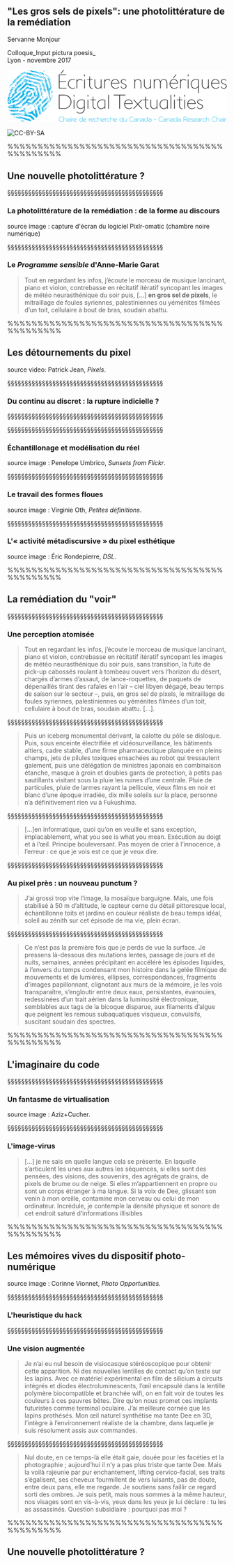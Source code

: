 <!-- .slide: data-background-image="img/6_definition05.jpg" -->
<!-- .slide: class="hover"-->

## "Les gros sels de pixels": une photolittérature de la remédiation

Servanne Monjour

Colloque_Input pictura poesis_
<br>Lyon - novembre 2017

![logo CRCEN](img/LogoENDT10-2016.png) <!-- .element: class="logo" style="width:30%; background-color:ghostwhite;padding: 5px" -->

<!-- .element: style="font-size:1.4rem" -->

![CC-BY-SA](http://i.creativecommons.org/l/by-sa/4.0/88x31.png) <!-- .element: class="logo" -->

%%%%%%%%%%%%%%%%%%%%%%%%%%%%%%%%%%%%%%%%%%%%%

<!-- .slide: data-background-image="img/photolit.png" data-background-size="contain"-->


## Une nouvelle photolittérature&nbsp;?

§§§§§§§§§§§§§§§§§§§§§§§§§§§§§§§§§§§§§§§§§§§§§

<!-- .slide: data-background-image="img/TourEiffelepingles.png" data-background-size="contain" -->
### La photolittérature de la remédiation&nbsp;: de la forme au discours

source image : capture d'écran du logiciel Pixlr-omatic (chambre noire numérique)

<!-- .element: class="source" -->



§§§§§§§§§§§§§§§§§§§§§§§§§§§§§§§§§§§§§§§§§§§§§
<!-- .slide: data-background-image="img/Ecran_Garat_2011.png" data-background-size="contain" -->
<!-- .slide: class="hover"-->

### Le *Programme sensible* d'Anne-Marie Garat

>Tout en regardant les infos, j’écoute le morceau de musique lancinant, piano et violon, contrebasse en récitatif itératif syncopant les images de météo neurasthénique du soir puis, [...] **en gros sel de pixels**, le mitraillage de foules syriennes, palestiniennes ou yéménites filmées d’un toit, cellulaire à bout de bras, soudain abattu.

%%%%%%%%%%%%%%%%%%%%%%%%%%%%%%%%%%%%%%%%%%%%%

<!-- .slide: data-background-video="img/pixelsPJ.mp4" -->


## Les détournements du pixel

source video: Patrick Jean, _Pixels_.

<!-- .element: class="source" -->

§§§§§§§§§§§§§§§§§§§§§§§§§§§§§§§§§§§§§§§§§§§§§

<!-- .slide: data-background-image="img/num-an.jpg" -->

### Du continu au discret : la rupture indicielle ?

§§§§§§§§§§§§§§§§§§§§§§§§§§§§§§§§§§§§§§§§§§§§§

<!-- .slide: data-background-image="img/num-an.jpg" -->

§§§§§§§§§§§§§§§§§§§§§§§§§§§§§§§§§§§§§§§§§§§§§
<!-- .slide: data-background-image="img/umbrico.png" -->

### Échantillonage et modélisation du réel

source image : Penelope Umbrico, _Sunsets from Flickr_.

<!-- .element: class="source" -->

§§§§§§§§§§§§§§§§§§§§§§§§§§§§§§§§§§§§§§§§§§§§§
<!-- .slide: data-background-image="img/6_definition05.jpg" -->

### Le travail des formes floues

source image : Virginie Oth, _Petites définitions_.

<!-- .element: class="source" -->

§§§§§§§§§§§§§§§§§§§§§§§§§§§§§§§§§§§§§§§§§§§§§
<!-- .slide: data-background-image="img/dsl-n-2-1325.jpg" -->

### L'« activité métadiscursive » du pixel esthétique

source image : Éric Rondepierre, _DSL_.

<!-- .element: class="source" -->

%%%%%%%%%%%%%%%%%%%%%%%%%%%%%%%%%%%%%%%%%%%%%
<!-- .slide: data-background-image="img/Gearth.png" data-background-size="contain" -->

## La remédiation du "voir"


§§§§§§§§§§§§§§§§§§§§§§§§§§§§§§§§§§§§§§§§§§§§§
<!-- .slide: data-background-image="img/MuybridgeHorses.jpg" -->
<!-- .slide: class="hover"-->

### Une perception atomisée

>Tout en regardant les infos, j’écoute le morceau de musique lancinant, piano et violon, contrebasse en récitatif itératif syncopant les images de météo neurasthénique du soir puis, sans transition, la fuite de pick-up cabossés roulant à tombeau ouvert vers l’horizon du désert, chargés d’armes d’assaut, de lance-roquettes, de paquets de dépenaillés tirant des rafales en l’air – ciel libyen dégagé, beau temps de saison sur le secteur –, puis, en gros sel de pixels, le mitraillage de foules syriennes, palestiniennes ou yéménites filmées d’un toit, cellulaire à bout de bras, soudain abattu. [...].

<!-- .element: style="font-size:1.8rem; text-align:justify" -->

§§§§§§§§§§§§§§§§§§§§§§§§§§§§§§§§§§§§§§§§§§§§§
<!-- .slide: data-background-image="img/MuybridgeHorses.jpg" -->
<!-- .slide: class="hover"-->

>Puis un iceberg monumental dérivant, la calotte du pôle se disloque. Puis, sous enceinte électrifiée et vidéosurveillance, les bâtiments altiers, cadre stable, d’une firme pharmaceutique planquée en pleins champs, jets de pilules toxiques ensachées au robot qui tressautent gaiement, puis une délégation de ministres japonais en combinaison étanche, masque à groin et doubles gants de protection, à petits pas sautillants visitant sous la pluie les ruines d’une centrale. Pluie de particules, pluie de larmes rayant la pellicule, vieux films en noir et blanc d’une époque irradiée, dix mille soleils sur la place, personne n’a définitivement rien vu à Fukushima.

<!-- .element: style="font-size:1.8rem; text-align:justify" -->

§§§§§§§§§§§§§§§§§§§§§§§§§§§§§§§§§§§§§§§§§§§§§
<!-- .slide: data-background-image="img/phpThumb_generated_thumbnailjpg.jpeg" -->
<!-- .slide: class="hover"-->

>[...]en informatique, quoi qu’on en veuille et sans exception, implacablement, what you see is what you mean. Exécution au doigt et à l’œil. Principe bouleversant. Pas moyen de crier à l’innocence, à l’erreur : ce que je vois est ce que je veux dire.

<!-- .element: style="font-size:1.8rem; text-align:justify" -->

§§§§§§§§§§§§§§§§§§§§§§§§§§§§§§§§§§§§§§§§§§§§§
<!-- .slide: data-background-image="img/postcardfromGE.jpg" -->
<!-- .slide: class="hover"-->

### Au pixel près : un nouveau punctum ?

>J’ai grossi trop vite l’image, la mosaïque barguigne. Mais, une fois stabilisé à 50 m d’altitude, le capteur cerne du détail pittoresque local, échantillonne toits et jardins en couleur réaliste de beau temps idéal, soleil au zénith sur cet épisode de ma vie, plein écran.

<!-- .element: style="font-size:1.8rem; text-align:justify" -->

§§§§§§§§§§§§§§§§§§§§§§§§§§§§§§§§§§§§§§§§§§§§§
<!-- .slide: data-background-image="img/Ecran_Garat_2011.png" -->
<!-- .slide: class="hover"-->

>Ce n’est pas la première fois que je perds de vue la surface. Je pressens là-dessous des mutations lentes, passage de jours et de nuits, semaines, années précipitant en accéléré les épisodes liquides, à l’envers du temps condensant mon histoire dans la gelée filmique de mouvements et de lumières, ellipses, correspondances, fragments d’images papillonnant, clignotant aux murs de la mémoire, je les vois transparaître, s’engloutir entre deux eaux, persistantes, évanouies, redessinées d’un trait aérien dans la luminosité électronique, semblables aux tags de la bicoque disparue, aux filaments d’algue que peignent les remous subaquatiques visqueux, convulsifs, suscitant soudain des spectres.

<!-- .element: style="font-size:1.4rem; text-align:justify" -->

%%%%%%%%%%%%%%%%%%%%%%%%%%%%%%%%%%%%%%%%%%%%%
<!-- .slide: data-background-image="img/matrix.jpg" -->
## L'imaginaire du code

§§§§§§§§§§§§§§§§§§§§§§§§§§§§§§§§§§§§§§§§§§§§§
<!-- .slide: data-background-image="img/azizCucher.png" -->

### Un fantasme de virtualisation

source image : Aziz+Cucher.

<!-- .element: class="source" -->

§§§§§§§§§§§§§§§§§§§§§§§§§§§§§§§§§§§§§§§§§§§§§
<!-- .slide: data-background-image="img/matrix.jpg" -->
<!-- .slide: class="hover"-->

### L'image-virus

>[...] je ne sais en quelle langue cela se présente. En laquelle s’articulent les unes aux autres les séquences, si elles sont des pensées, des visions, des souvenirs, des agrégats de grains, de pixels de brume ou de neige. Si elles m’appartiennent en propre ou sont un corps étranger à ma langue. Si la voix de Dee, glissant son venin à mon oreille, contamine mon cerveau ou celui de mon ordinateur. Incrédule, je contemple la densité physique et sonore de cet endroit saturé d’informations illisibles

<!-- .element: style="font-size:1.4rem; text-align:justify" -->

%%%%%%%%%%%%%%%%%%%%%%%%%%%%%%%%%%%%%%%%%%%%%
<!-- .slide: data-background-image="img/vionnet.jpg" -->

## Les mémoires vives du dispositif photo-numérique

source image : Corinne Vionnet, _Photo Opportunities_.

<!-- .element: class="source" -->

§§§§§§§§§§§§§§§§§§§§§§§§§§§§§§§§§§§§§§§§§§§§§
<!-- .slide: data-background-image="img/anonymous.jpg" -->

### L'heuristique du hack

§§§§§§§§§§§§§§§§§§§§§§§§§§§§§§§§§§§§§§§§§§§§§
<!-- .slide: data-background-image="img/8_loeil2320.jpg" -->
<!-- .slide: class="hover"-->

### Une vision augmentée

>Je n’ai eu nul besoin de visiocasque stéréoscopique pour obtenir cette apparition. Ni des nouvelles lentilles de contact qu’on teste sur les lapins. Avec ce matériel expérimental en film de silicium à circuits intégrés et diodes électroluminescents, l’œil encapsulé dans la lentille polymère biocompatible et branchée wifi, on en fait voir de toutes les couleurs à ces pauvres bêtes. Dire qu’on nous promet ces implants futuristes comme terminal oculaire. J’ai meilleure cornée que les lapins prothésés. Mon œil naturel synthétise ma tante Dee en 3D, l’intègre à l’environnement réaliste de la chambre, dans laquelle je suis résolument assis aux commandes.

<!-- .element: style="font-size:1.8rem; text-align:justify" -->

§§§§§§§§§§§§§§§§§§§§§§§§§§§§§§§§§§§§§§§§§§§§§
<!-- .slide: data-background-image="img/8_loeil2320.jpg" -->
<!-- .slide: class="hover"-->

>Nul doute, en ce temps-là elle était gaie, douée pour les facéties et la photographie ; aujourd’hui il n’y a pas plus triste que tante Dee. Mais la voilà rajeunie par pur enchantement, lifting cervico-facial, ses traits s’égalisent, ses cheveux fourmillent de vers luisants, pas de doute, entre deux pans, elle me regarde. Je soutiens sans faillir ce regard sorti des ombres. Je suis petit, mais nous sommes à la même hauteur, nos visages sont en vis-à-vis, yeux dans les yeux je lui déclare : tu les as assassinés. Question subsidiaire : pourquoi pas moi ?

<!-- .element: style="font-size:1.8rem; text-align:justify" -->

%%%%%%%%%%%%%%%%%%%%%%%%%%%%%%%%%%%%%%%%%%%%%

<!-- .slide: data-background-image="img/photolit.png" data-background-size="contain"-->

## Une nouvelle photolittérature&nbsp;?
